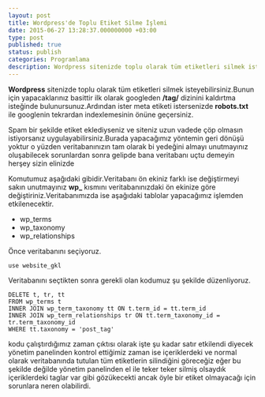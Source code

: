 ```yaml
---
layout: post
title: Wordpress'de Toplu Etiket Silme İşlemi
date: 2015-06-27 13:28:37.000000000 +03:00
type: post
published: true
status: publish
categories: Programlama
description: Wordpress sitenizde toplu olarak tüm etiketleri silmek isteyebilirsiniz.Bunun için yapacaklarınız basittir ilk olarak googleden /tag/ dizinini
---
```


**Wordpress** sitenizde toplu olarak tüm etiketleri silmek isteyebilirsiniz.Bunun için yapacaklarınız basittir ilk olarak googleden **/tag/** dizinini kaldırtma isteğinde bulunursunuz.Ardından ister meta etiketi istersenizde **robots.txt** ile googlenin tekrardan indexlemesinin önüne geçersiniz.

Spam bir şekilde etiket eklediyseniz ve siteniz uzun vadede çöp olmasın istiyorsanız uygulayabilirsiniz.Burada yapacağımız yöntemin geri dönüşü yoktur o yüzden veritabanınızın tam olarak bi yedeğini almayı unutmayınız oluşabilecek sorunlardan sonra gelipde bana veritabanı uçtu demeyin herşey sizin elinizde

Komutumuz aşağıdaki gibidir.Veritabanı ön ekiniz farklı ise değiştirmeyi sakın unutmayınız **wp\_** kısmını veritabanınızdaki ön ekinize göre değiştiriniz.Veritabanımızda ise aşağıdaki tablolar yapacağımız işlemden etkilenecektir.

- wp\_terms
- wp\_taxonomy
- wp\_relationships

Önce veritabanını seçiyoruz.

    use website_gkl

Veritabanını seçtikten sonra gerekli olan kodumuz şu şekilde düzenliyoruz.

    DELETE t, tr, tt
    FROM wp_terms t
    INNER JOIN wp_term_taxonomy tt ON t.term_id = tt.term_id
    INNER JOIN wp_term_relationships tr ON tt.term_taxonomy_id = tr.term_taxonomy_id
    WHERE tt.taxonomy = 'post_tag'

kodu çalıştırdığımız zaman çıktısı olarak işte şu kadar satır etkilendi diyecek yönetim panelinden kontrol ettiğimiz zaman ise içeriklerdeki ve normal olarak veritabanında tutulan tüm etiketlerin silindiğini göreceğiz eğer bu şekilde değilde yönetim panelinden el ile teker teker silmiş olsaydık içeriklerdeki taglar var gibi gözükecekti ancak öyle bir etiket olmayacağı için sorunlara neren olabilirdi.
